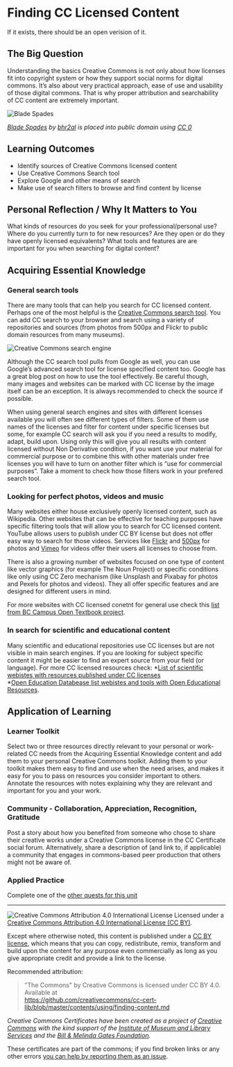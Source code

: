 # Finding CC Licensed Content

If it exists, there should be an open verision of it.

## The Big Question

Understanding the basics Creative Commons is not only about how licenses fit into copyright system or how they support social norms for digital commons. It’s also about very practical approach, ease of use and usability of those digital commons. That is why proper attribution and searchability of CC content are extremely important. 

![Blade Spades](https://github.com/creativecommons/cc-cert-core/blob/master/images/using/shovels_sand.jpg "Copyright Iain")

*[Blade Spades](https://pixabay.com/en/blade-spade-dig-sand-blue-red-1362944/) by [bhr2al](https://pixabay.com/en/users/bhr2al-2488329/) is placed into public domain using [CC 0](https://creativecommons.org/publicdomain/zero/1.0/deed.en)*


## Learning Outcomes

* Identify sources of Creative Commons licensed content 
* Use Creative Commons Search tool 
* Explore Google and other means of search   
* Make use of search filters to browse and find content by license

## Personal Reflection / Why It Matters to You  
  
What kinds of resources do you seek for your professional/personal use? Where do you currently turn to for new resources? Are they open or do they have openly licensed equivalents? What tools and features are are important for you when searching for digital content?

## Acquiring Essential Knowledge 



### General search tools

There are many tools that can help you search for CC licensed content. Perhaps one of the most helpful is the [Creative Commons search tool](https://ccsearch.creativecommons.org/). You can add CC search to your browser and search using a variety of repositories and sources (from photos from 500px and Flickr to public domain resources from many museums).

![Creative Commons search engine](https://github.com/creativecommons/cc-cert-core/blob/master/images/using/cc_search_engine.jpg "Creative Commons search engine")

Although the CC search tool pulls from Google as well, you can use Google’s advanced search tool for license specified content too. Google has a great blog post on how to use the tool effectively. Be careful though, many images and websites can be marked with CC license by the image itself can be an exception. It is always recommended to check the source if possible. 

When using general search engines and sites with different licenses available you will often see different types of filters. Some of them use names of the licenses and filter for content under specific licenses but some, for example CC search will ask you if you need a results to modify, adapt, build upon. Using only this will give you all results with content licensed without Non Derivative condition, if you want use your material for commercial purpose or to combine this with other materials under free licenses you will have to turn on another filter which is “use for commercial purposes”. Take a moment to check how those filters work in your prefered search tool.


### Looking for perfect photos, videos and music

Many websites either house exclusively openly licensed content, such as Wikipedia. Other websites that can be effective for teaching purposes have specific filtering tools that will allow you to search for CC licensed content.
YouTube allows users to publish under CC BY license but does not offer easy way to search for those videos. 
Services like [Flickr](https://www.flickr.com/creativecommons/) and [500px](https://500px.com/creativecommons) for photos and [Vimeo](https://vimeo.com/creativecommons ) for videos offer their users all licenses to choose from.

There is also a growing number of websites focused on one type of content like vector graphics (for example The Noun Project) or specific conditions like only using CC Zero mechanism (like Unsplash and Pixabay for photos and Pexels for photos and videos). They all offer specific features and are designed for different users in mind. 

For more websites with CC licensed conetnt for general use check this [list from BC Campus Open Textbook project](https://opentextbc.ca/opentextbook/chapter/find-openly-licensed-content/).


### In search for scientific and educational content 

Many scientific and educational repositories use CC licenses but are not visible in main search engines. If you are looking for subject specific content it might be easier to find an expert source from your field (or language). 
For more CC licensed resources check:
*[List of scientific webistes with resources published under CC licenses](https://creativecommons.org/about/program-areas/open-science/science-resources/)  
*[Open Education Databease list webistes and tools with  Open Educational Resources](http://oedb.org/ilibrarian/80-oer-tools/).

## Application of Learning

### Learner Toolkit
Select two or three resources directly relevant to your personal or work-related CC needs from the Acquiring Essential Knowledge content and add them to your personal Creative Commons toolkit. Adding them to your toolkit makes them easy to find and use when the need arises, and makes it easy for you to pass on resources you consider important to others. Annotate the resources with notes explaining why they are relevant and important for you and your work.

### Community - Collaboration, Appreciation, Recognition, Gratitude
Post a story about how you benefited from someone who chose to share their creative works under a Creative Commons license in the CC Certificate social forum. Alternatively, share a description of (and link to, if applicable) a community that engages in commons-based peer production that others might not be aware of.

### Applied Practice

Complete one of the [other quests for this unit](https://certificates.creativecommons.org/quests/assignments/create-an-instruction-for-your-favourite-cc-search-tool/)

----

![Creative Commons Attribution 4.0 International License](https://github.com/creativecommons/cc-cert-core/blob/master/images/cc-by-88x31.png "CC BY")
Licensed under a [Creative Commons Attribution 4.0 International License (CC BY)](https://creativecommons.org/licenses/by/4.0/).

Except where otherwise noted, this content is published under a [CC BY license](https://creativecommons.org/licenses/by/4.0/), which means that you can copy, redistribute, remix, transform and build upon the content for any purpose even commercially as long as you give appropriate credit and provide a link to the license.



Recommended attribution: 

> "The Commons" by Creative Commons is licensed under CC BY 4.0. Available at    
> https://github.com/creativecommons/cc-cert-lib/blob/master/contents/using/finding-content.md


*Creative Commons Certificates have been created as a project of [Creative Commons](http://creativecommons.org/) with the kind support of the [Institute of Museum and Library Services](https://www.imls.gov/) and the [Bill &amp; Melinda Gates Foundation](http://www.gatesfoundation.org/).*

These certificates are part of the commons; if you find broken links or any other errors  [you can help by reporting them as an issue](https://github.com/creativecommons/cc-cert-core/issues).

